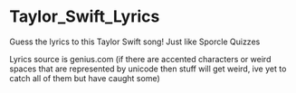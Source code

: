 # Taylor_Swift_Lyrics
Guess the lyrics to this Taylor Swift song! Just like Sporcle Quizzes

Lyrics source is genius.com (if there are accented characters or weird spaces that are represented by unicode then stuff will get weird, ive yet to catch all of them but have caught some)
